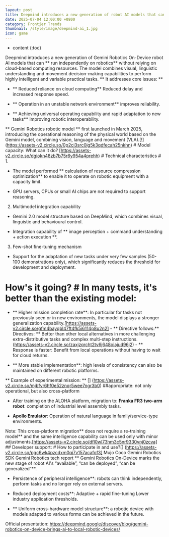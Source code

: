 ```yaml
---
layout: post
title: Deepmind introduces a new generation of robot AI models that can run independently on the robot's body without relying on clouds to calculate resources.
date: 2025-07-04 12:00:00 +0800
category: Frontier Trends
thumbnail: /style/image/deepmind-ai_1.jpg
icon: game
---
```

* content
{:toc}

Deepmind introduces a new generation of Gemini Robotics On-Device robot AI models that can ** run independently on robotics** without relying on cloud-based computing resources. The model combines visual, linguistic understanding and movement decision-making capabilities to perform highly intelligent and variable practical tasks. ** It addresses core issues: **

- ** Reduced reliance on cloud computing** Reduced delay and increased response speed.

- ** Operation in an unstable network environment** improves reliability.

- ** Achieving universal operating capability and rapid adaptation to new tasks**  Improving robotic interoperability.

** Gemini Robotics robotic model ** first launched in March 2025, introducing the operational reasoning of the physical world based on the Gemini model, combining vision, language and movement (VLA).[!] (https://assets-v2.circle.so/0p2ci3src0jg5k3qdfecah25nkhn) # Model capacity: What can it do? [https://assets-v2.circle.so/dgiokn48zb7b75r6y954a4prehh) # Technical characteristics # 1.

- The model performed ** calculation of resource compression optimization** to enable it to operate on robotic equipment with a capacity limit.

- GPU servers, CPUs or small AI chips are not required to support reasoning.

2. Multimodel integration capability

- Gemini 2.0 model structure based on DeepMind, which combines visual, linguistic and behavioural control.

- Integration capability of ** image perception + command understanding + action execution **.

3. Few-shot fine-tuning mechanism

- Support for the adaptation of new tasks under very few samples (50-100 demonstrations only), which significantly reduces the threshold for development and deployment.

# How's it going? # In many tests, it's better than the existing model:

- ** Higher mission completion rate**: In particular for tasks not previously seen or in new environments, the model displays a stronger generalization capability.[https://assets-v2.circle.so/gfm4bayqbl47ft4fk5i6114p8u2n2] - ** Directive follows:** Directives: ** Better than other local alternatives in more challenging extra-distributive tasks and complex multi-step instructions.  (https://assets-v2.circle.so/zaxjzqrcht2tv6j648oiajud96j2) - ** Response is faster: Benefit from local operations without having to wait for cloud returns.

- ** More stable implementation**: high levels of consistency can also be maintained on different robotic platforms.

** Example of experimental mission: ** [] (https://assets-v2.circle.so/mjbfvr6hf0e52znqr5wee7ngr3b0) ##appropriate: not only operational, but also cross-platform

- After training on the ALOHA platform, migration to: **Franka FR3 two-arm robot**: completion of industrial level assembly tasks.

- **Apollo Emulator**: Operation of natural language in family/service-type environments.

Note: This cross-platform migration** does not require a re-training model** and the same intelligence capability can be used only with minor adjustments.[https://assets-v2.circle.so/dfl0wl73hm3c5nr9330vnj0zcva] ## Developer support: # How to participate in and use?[] (https://assets-v2.circle.so/pgc6wk4pzcdxm0qj7v157acafof3] Mujo Coco Gemini Robotics SDK Gemini Robotics tech report ** Gemini Robotics On-Device marks the new stage of robot AI's “available”, “can be deployed”, “can be generalized”**.

-  Persistence of peripheral intelligence**: robots can think independently, perform tasks and no longer rely on external servers.

-  Reduced deployment costs**: Adaptive + rapid fine-tuning  Lower industry application thresholds.

- ** Uniform cross-hardware model structure**: a robotic device with models adapted to various forms can be achieved in the future.

Official presentation: https://deepmind.google/discover/blog/gemini-robotics-on-device-brings-ai-to-local-robotic-devices/